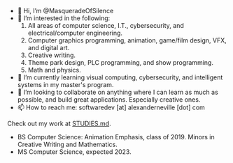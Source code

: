 - 👋 Hi, I’m @MasqueradeOfSilence
- 👀 I’m interested in the following: 
  1. All areas of computer science, I.T., cybersecurity, and electrical/computer engineering.  
  2. Computer graphics programming, animation, game/film design, VFX, and digital art. 
  3. Creative writing. 
  4. Theme park design, PLC programming, and show programming. 
  5. Math and physics. 
- 🌱 I’m currently learning visual computing, cybersecurity, and intelligent systems in my master's program. 
- 💞️ I’m looking to collaborate on anything where I can learn as much as possible, and build great applications. Especially creative ones. 
- 📫 How to reach me: softwaredev [at] alexanderneville [dot] com

Check out my work at [STUDIES.md](STUDIES.md). 

- BS Computer Science: Animation Emphasis, class of 2019. Minors in Creative Writing and Mathematics. 
- MS Computer Science, expected 2023. 

<!---
MasqueradeOfSilence/MasqueradeOfSilence is a ✨ special ✨ repository because its `README.md` (this file) appears on your GitHub profile.
You can click the Preview link to take a look at your changes.
--->
